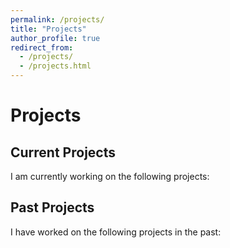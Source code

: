 ```yaml
---
permalink: /projects/
title: "Projects"
author_profile: true
redirect_from: 
  - /projects/
  - /projects.html
---
```

# Projects
## Current Projects
I am currently working on the following projects:

## Past Projects
I have worked on the following projects in the past:

### 